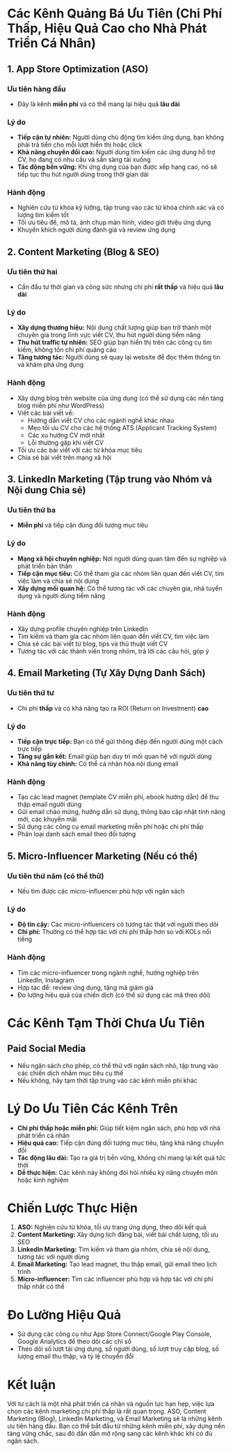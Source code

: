# Các Kênh Quảng Bá Ưu Tiên (Chi Phí Thấp, Hiệu Quả Cao cho Nhà Phát Triển Cá Nhân)

## 1. App Store Optimization (ASO)

### Ưu tiên hàng đầu
* Đây là kênh **miễn phí** và có thể mang lại hiệu quả **lâu dài**

### Lý do
* **Tiếp cận tự nhiên:** Người dùng chủ động tìm kiếm ứng dụng, bạn không phải trả tiền cho mỗi lượt hiển thị hoặc click
* **Khả năng chuyển đổi cao:** Người dùng tìm kiếm các ứng dụng hỗ trợ CV, họ đang có nhu cầu và sẵn sàng tải xuống  
* **Tác động bền vững:** Khi ứng dụng của bạn được xếp hạng cao, nó sẽ tiếp tục thu hút người dùng trong thời gian dài

### Hành động
* Nghiên cứu từ khóa kỹ lưỡng, tập trung vào các từ khóa chính xác và có lượng tìm kiếm tốt
* Tối ưu tiêu đề, mô tả, ảnh chụp màn hình, video giới thiệu ứng dụng
* Khuyến khích người dùng đánh giá và review ứng dụng

## 2. Content Marketing (Blog & SEO)

### Ưu tiên thứ hai
* Cần đầu tư thời gian và công sức nhưng chi phí **rất thấp** và hiệu quả **lâu dài**

### Lý do
* **Xây dựng thương hiệu:** Nội dung chất lượng giúp bạn trở thành một chuyên gia trong lĩnh vực viết CV, thu hút người dùng tiềm năng
* **Thu hút traffic tự nhiên:** SEO giúp bạn hiển thị trên các công cụ tìm kiếm, không tốn chi phí quảng cáo
* **Tăng tương tác:** Người dùng sẽ quay lại website để đọc thêm thông tin và khám phá ứng dụng

### Hành động
* Xây dựng blog trên website của ứng dụng (có thể sử dụng các nền tảng blog miễn phí như WordPress)
* Viết các bài viết về:
  * Hướng dẫn viết CV cho các ngành nghề khác nhau
  * Mẹo tối ưu CV cho các hệ thống ATS (Applicant Tracking System)
  * Các xu hướng CV mới nhất
  * Lỗi thường gặp khi viết CV
* Tối ưu các bài viết với các từ khóa mục tiêu
* Chia sẻ bài viết trên mạng xã hội

## 3. LinkedIn Marketing (Tập trung vào Nhóm và Nội dung Chia sẻ)

### Ưu tiên thứ ba
* **Miễn phí** và tiếp cận đúng đối tượng mục tiêu

### Lý do
* **Mạng xã hội chuyên nghiệp:** Nơi người dùng quan tâm đến sự nghiệp và phát triển bản thân
* **Tiếp cận mục tiêu:** Có thể tham gia các nhóm liên quan đến viết CV, tìm việc làm và chia sẻ nội dung
* **Xây dựng mối quan hệ:** Có thể tương tác với các chuyên gia, nhà tuyển dụng và người dùng tiềm năng

### Hành động
* Xây dựng profile chuyên nghiệp trên LinkedIn
* Tìm kiếm và tham gia các nhóm liên quan đến viết CV, tìm việc làm
* Chia sẻ các bài viết từ blog, tips và thủ thuật viết CV
* Tương tác với các thành viên trong nhóm, trả lời các câu hỏi, góp ý

## 4. Email Marketing (Tự Xây Dựng Danh Sách)

### Ưu tiên thứ tư
* Chi phí **thấp** và có khả năng tạo ra ROI (Return on Investment) **cao**

### Lý do
* **Tiếp cận trực tiếp:** Bạn có thể gửi thông điệp đến người dùng một cách trực tiếp
* **Tăng sự gắn kết:** Email giúp bạn duy trì mối quan hệ với người dùng
* **Khả năng tùy chỉnh:** Có thể cá nhân hóa nội dung email

### Hành động
* Tạo các lead magnet (template CV miễn phí, ebook hướng dẫn) để thu thập email người dùng
* Gửi email chào mừng, hướng dẫn sử dụng, thông báo cập nhật tính năng mới, các khuyến mãi
* Sử dụng các công cụ email marketing miễn phí hoặc chi phí thấp
* Phân loại danh sách email theo đối tượng

## 5. Micro-Influencer Marketing (Nếu có thể)

### Ưu tiên thứ năm (có thể thử)
* Nếu tìm được các micro-influencer phù hợp với ngân sách

### Lý do
* **Độ tin cậy:** Các micro-influencers có tương tác thật với người theo dõi
* **Chi phí:** Thường có thể hợp tác với chi phí thấp hơn so với KOLs nổi tiếng

### Hành động
* Tìm các micro-influencer trong ngành nghề, hướng nghiệp trên LinkedIn, Instagram
* Hợp tác để: review ứng dụng, tặng mã giảm giá
* Đo lường hiệu quả của chiến dịch (có thể sử dụng các mã theo dõi)

# Các Kênh Tạm Thời Chưa Ưu Tiên

## Paid Social Media
* Nếu ngân sách cho phép, có thể thử với ngân sách nhỏ, tập trung vào các chiến dịch nhắm mục tiêu cụ thể
* Nếu không, hãy tạm thời tập trung vào các kênh miễn phí khác

# Lý Do Ưu Tiên Các Kênh Trên
* **Chi phí thấp hoặc miễn phí:** Giúp tiết kiệm ngân sách, phù hợp với nhà phát triển cá nhân
* **Hiệu quả cao:** Tiếp cận đúng đối tượng mục tiêu, tăng khả năng chuyển đổi
* **Tác động lâu dài:** Tạo ra giá trị bền vững, không chỉ mang lại kết quả tức thời
* **Dễ thực hiện:** Các kênh này không đòi hỏi nhiều kỹ năng chuyên môn hoặc kinh nghiệm

# Chiến Lược Thực Hiện
1. **ASO:** Nghiên cứu từ khóa, tối ưu trang ứng dụng, theo dõi kết quả
2. **Content Marketing:** Xây dựng lịch đăng bài, viết bài chất lượng, tối ưu SEO
3. **LinkedIn Marketing:** Tìm kiếm và tham gia nhóm, chia sẻ nội dung, tương tác với người dùng
4. **Email Marketing:** Tạo lead magnet, thu thập email, gửi email theo lịch trình
5. **Micro-influencer:** Tìm các influencer phù hợp và hợp tác với chi phí thấp nhất có thể

# Đo Lường Hiệu Quả
* Sử dụng các công cụ như App Store Connect/Google Play Console, Google Analytics để theo dõi các chỉ số
* Theo dõi số lượt tải ứng dụng, số người dùng, số lượt truy cập blog, số lượng email thu thập, và tỷ lệ chuyển đổi

# Kết luận
Với tư cách là một nhà phát triển cá nhân và nguồn lực hạn hẹp, việc lựa chọn các kênh marketing chi phí thấp là rất quan trọng. ASO, Content Marketing (Blog), LinkedIn Marketing, và Email Marketing sẽ là những kênh ưu tiên hàng đầu. Bạn có thể bắt đầu từ những kênh miễn phí, xây dựng nền tảng vững chắc, sau đó dần dần mở rộng sang các kênh khác khi có đủ ngân sách.
